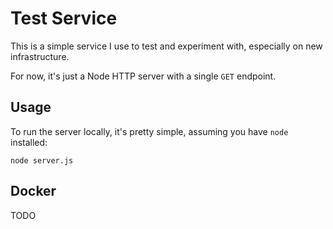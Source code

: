Test Service
============

This is a simple service I use to test and experiment with, especially on new infrastructure.

For now, it's just a Node HTTP server with a single `GET` endpoint.

Usage
-----

To run the server locally, it's pretty simple, assuming you have `node` installed:

```
node server.js
```

Docker
------

TODO
